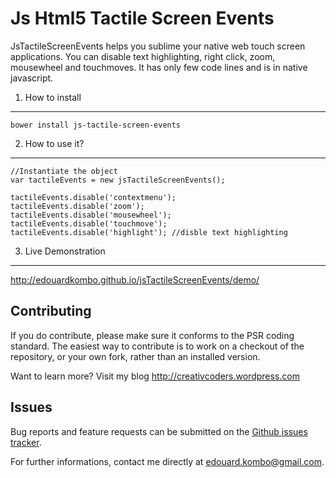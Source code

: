 Js Html5 Tactile Screen Events
==============================

JsTactileScreenEvents helps you sublime your native web touch screen applications.
You can disable text highlighting, right click, zoom, mousewheel and touchmoves.
It has only few code lines and is in native javascript.


1) How to install
-----------------

    bower install js-tactile-screen-events


2) How to use it?
-----------------

    //Instantiate the object
    var tactileEvents = new jsTactileScreenEvents();
    
    tactileEvents.disable('contextmenu');
    tactileEvents.disable('zoom');
    tactileEvents.disable('mousewheel');
    tactileEvents.disable('touchmove');
    tactileEvents.disable('highlight'); //disble text highlighting

        
3) Live Demonstration
---------------------

http://edouardkombo.github.io/jsTactileScreenEvents/demo/
    

Contributing
-------------

If you do contribute, please make sure it conforms to the PSR coding standard. The easiest way to contribute is to work on a checkout of the repository, or your own fork, rather than an installed version.

Want to learn more? Visit my blog http://creativcoders.wordpress.com


Issues
------

Bug reports and feature requests can be submitted on the [Github issues tracker](https://github.com/edouardkombo/jsTactileScreenEvents/issues).

For further informations, contact me directly at edouard.kombo@gmail.com.
